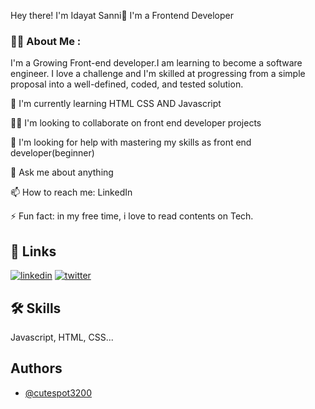 Hey there! I'm Idayat Sanni👋 I'm a Frontend Developer

### :woman_technologist: About Me :

I'm a Growing Front-end developer.I am learning to become a software engineer. I love a challenge and I'm skilled at progressing from a simple proposal into a well-defined, coded, and tested solution.

🧠 I'm currently learning HTML CSS AND Javascript

👯‍♀️ I'm looking to collaborate on front end developer projects

🤔 I'm looking for help with mastering my skills as front end developer(beginner)

💬 Ask me about anything

📫 How to reach me: LinkedIn

⚡️ Fun fact: in my free time, i love to read contents on Tech.

## 🔗 Links

[![linkedin](https://img.shields.io/badge/linkedin-0A66C2?style=for-the-badge&logo=linkedin&logoColor=white)](https://www.linkedin.com/)
[![twitter](https://img.shields.io/badge/twitter-1DA1F2?style=for-the-badge&logo=twitter&logoColor=white)](https://twitter.com/)

## 🛠 Skills

Javascript, HTML, CSS...

## Authors

- [@cutespot3200](https://www.github.com/cutespot3200)
